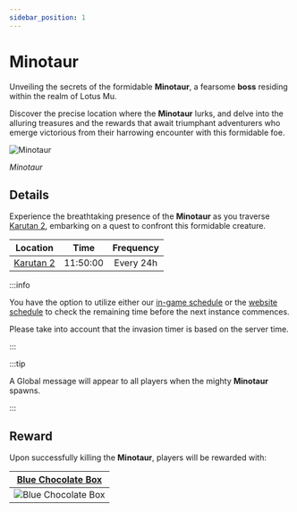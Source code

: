 ```yaml
---
sidebar_position: 1
---
```


# Minotaur

Unveiling the secrets of the formidable **Minotaur**, a fearsome **boss** residing within the realm of Lotus Mu.

Discover the precise location where the **Minotaur** lurks, and delve into the alluring treasures and the rewards that await triumphant adventurers who emerge victorious from their harrowing encounter with this formidable foe.

![Minotaur](/img/monsters/special/bosses/minotaur.jpg)

_Minotaur_

## Details

Experience the breathtaking presence of the **Minotaur** as you traverse [Karutan 2](/maps/karutan), embarking on a quest to confront this formidable creature.

|          Location          |   Time   | Frequency |
| :------------------------: | :------: | :-------: |
| [Karutan 2](/maps/karutan) | 11:50:00 | Every 24h |

:::info

You have the option to utilize either our [in-game schedule](/client-features/schedule) or the [website schedule](https://lotusmu.org/schedule) to check the remaining time before the next instance commences.

Please take into account that the invasion timer is based on the server time.

:::

:::tip

A Global message will appear to all players when the mighty **Minotaur** spawns.

:::

## Reward

Upon successfully killing the **Minotaur**, players will be rewarded with:

|   [Blue Chocolate Box](/items/item-bags/exc/blue-chocolate-box)    |
| :----------------------------------------------------------------: |
| ![Blue Chocolate Box](/img/items/item-bags/blue-chocolate-box.png) |
